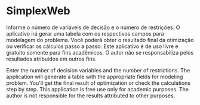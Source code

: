 # SimplexWeb

Informe o número de variáveis de decisão e o número de restrições. 
O aplicativo irá gerar uma tabela com os respectivos campos para modelagem do problema.
Você poderá obter o resultado final da otimização ou verificar os cálculos passo a passo.
Este aplicativo é de uso livre e gratuito somente para fins acadêmicos. O autor não se responsabiliza pelos resultados atribuidos em outros fins.

Enter the number of decision variables and the number of restrictions.
The application will generate a table with the appropriate fields for modeling problem.
You'll get the final result of optimization or check the calculations step by step.
This application is free use only for academic purposes. The author is not responsible for the results attributed to other purposes.
